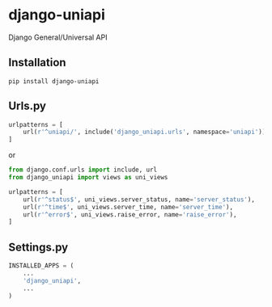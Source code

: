 # django-uniapi
Django General/Universal API

## Installation
```shell
pip install django-uniapi
```

## Urls.py
```python
urlpatterns = [
    url(r'^uniapi/', include('django_uniapi.urls', namespace='uniapi')),
]
```
or
```python
from django.conf.urls import include, url
from django_uniapi import views as uni_views

urlpatterns = [
    url(r'^status$', uni_views.server_status, name='server_status'),
    url(r'^time$', uni_views.server_time, name='server_time'),
    url(r'^error$', uni_views.raise_error, name='raise_error'),
]
```

## Settings.py
```python
INSTALLED_APPS = (
    ...
    'django_uniapi',
    ...
)
```

